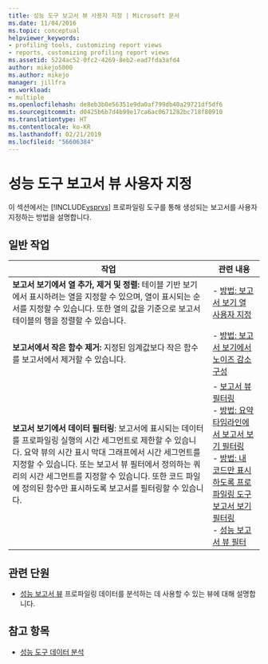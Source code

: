 ```yaml
---
title: 성능 도구 보고서 뷰 사용자 지정 | Microsoft 문서
ms.date: 11/04/2016
ms.topic: conceptual
helpviewer_keywords:
- profiling tools, customizing report views
- reports, customizing profiling report views
ms.assetid: 5224ac52-0fc2-4269-8eb2-ead7fda3afd4
author: mikejo5000
ms.author: mikejo
manager: jillfra
ms.workload:
- multiple
ms.openlocfilehash: de8eb3b0e56351e9da0af799db40a29721df5df6
ms.sourcegitcommit: d0425b6b7d4b99e17ca6ac0671282bc718f80910
ms.translationtype: HT
ms.contentlocale: ko-KR
ms.lasthandoff: 02/21/2019
ms.locfileid: "56606384"
---
```

# <a name="customize-performance-tools-report-views"></a>성능 도구 보고서 뷰 사용자 지정
이 섹션에서는 [!INCLUDE[vsprvs](../code-quality/includes/vsprvs_md.md)] 프로파일링 도구를 통해 생성되는 보고서를 사용자 지정하는 방법을 설명합니다.

## <a name="common-tasks"></a>일반 작업

|작업|관련 내용|
|----------|---------------------|
|**보고서 보기에서 열 추가, 제거 및 정렬:** 테이블 기반 보기에서 표시하려는 열을 지정할 수 있으며, 열이 표시되는 순서를 지정할 수 있습니다. 또한 열의 값을 기준으로 보고서 테이블의 행을 정렬할 수 있습니다.|-   [방법: 보고서 보기 열 사용자 지정](../profiling/how-to-customize-report-view-columns.md)|
|**보고서에서 작은 함수 제거:** 지정된 임계값보다 작은 함수를 보고서에서 제거할 수 있습니다.|-   [방법: 보고서 보기에서 노이즈 감소 구성](../profiling/how-to-configure-noise-reduction-in-report-views.md)|
|**보고서 보기에서 데이터 필터링**: 보고서에 표시되는 데이터를 프로파일링 실행의 시간 세그먼트로 제한할 수 있습니다. 요약 뷰의 시간 표시 막대 그래프에서 시간 세그먼트를 지정할 수 있습니다. 또는 보고서 뷰 필터에서 정의하는 쿼리의 시간 세그먼트를 지정할 수 있습니다. 또한 코드 파일에 정의된 함수만 표시하도록 보고서를 필터링할 수 있습니다.|-   [보고서 뷰 필터링](../profiling/filtering-report-views.md)<br />-   [방법: 요약 타임라인에서 보고서 보기 필터링](../profiling/how-to-filter-report-views-from-the-summary-timeline.md)<br />-   [방법: 내 코드만 표시하도록 프로파일링 도구 보고서 보기 필터링](../profiling/how-to-filter-profiling-tools-report-views-to-display-just-my-code.md)<br />-   [성능 보고서 뷰 필터](../profiling/performance-report-view-filter.md)|

## <a name="related-sections"></a>관련 단원
- [성능 보고서 뷰](../profiling/performance-report-views.md) 프로파일링 데이터를 분석하는 데 사용할 수 있는 뷰에 대해 설명합니다.

## <a name="see-also"></a>참고 항목
- [성능 도구 데이터 분석](../profiling/analyzing-performance-tools-data.md)